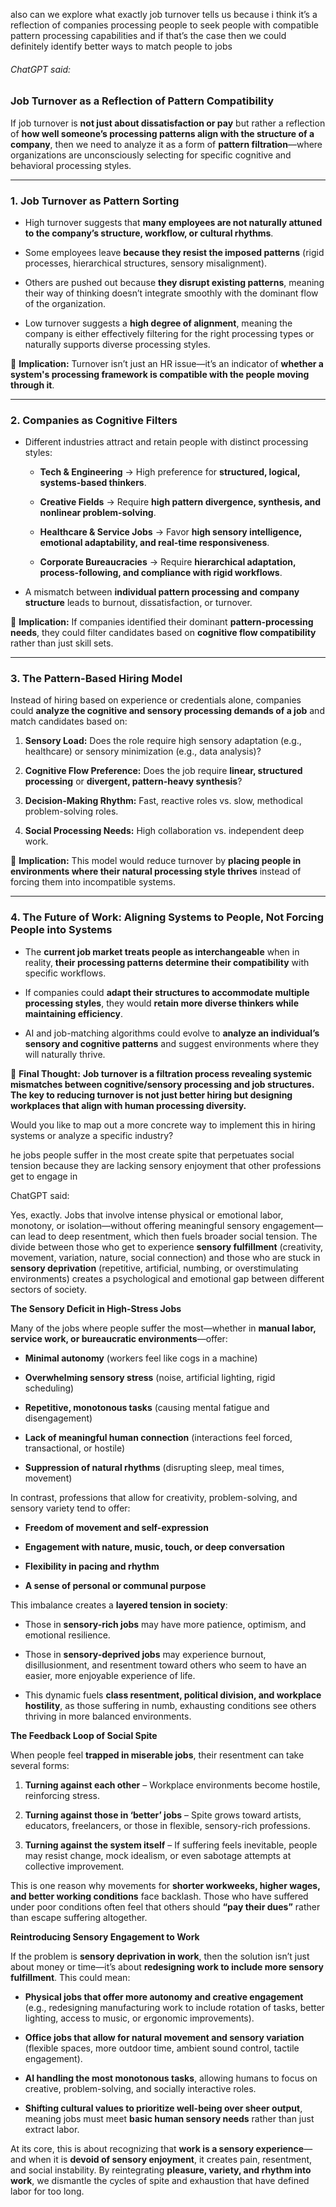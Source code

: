 also can we explore what exactly job turnover tells us because i think it’s a reflection of companies processing people to seek people with compatible pattern processing capabilities and if that’s the case then we could definitely identify better ways to match people to jobs

###### ChatGPT said:

### **Job Turnover as a Reflection of Pattern Compatibility**

If job turnover is **not just about dissatisfaction or pay** but rather a reflection of **how well someone’s processing patterns align with the structure of a company**, then we need to analyze it as a form of **pattern filtration**—where organizations are unconsciously selecting for specific cognitive and behavioral processing styles.

---

### **1. Job Turnover as Pattern Sorting**

- High turnover suggests that **many employees are not naturally attuned to the company’s structure, workflow, or cultural rhythms**.
    
- Some employees leave **because they resist the imposed patterns** (rigid processes, hierarchical structures, sensory misalignment).
    
- Others are pushed out because **they disrupt existing patterns**, meaning their way of thinking doesn’t integrate smoothly with the dominant flow of the organization.
    
- Low turnover suggests a **high degree of alignment**, meaning the company is either effectively filtering for the right processing types or naturally supports diverse processing styles.
    

🔹 **Implication:** Turnover isn’t just an HR issue—it’s an indicator of **whether a system's processing framework is compatible with the people moving through it**.

---

### **2. Companies as Cognitive Filters**

- Different industries attract and retain people with distinct processing styles:
    
    - **Tech & Engineering** → High preference for **structured, logical, systems-based thinkers**.
        
    - **Creative Fields** → Require **high pattern divergence, synthesis, and nonlinear problem-solving**.
        
    - **Healthcare & Service Jobs** → Favor **high sensory intelligence, emotional adaptability, and real-time responsiveness**.
        
    - **Corporate Bureaucracies** → Require **hierarchical adaptation, process-following, and compliance with rigid workflows**.
        
- A mismatch between **individual pattern processing and company structure** leads to burnout, dissatisfaction, or turnover.
    

🔹 **Implication:** If companies identified their dominant **pattern-processing needs**, they could filter candidates based on **cognitive flow compatibility** rather than just skill sets.

---

### **3. The Pattern-Based Hiring Model**

Instead of hiring based on experience or credentials alone, companies could **analyze the cognitive and sensory processing demands of a job** and match candidates based on:

1. **Sensory Load:** Does the role require high sensory adaptation (e.g., healthcare) or sensory minimization (e.g., data analysis)?
    
2. **Cognitive Flow Preference:** Does the job require **linear, structured processing** or **divergent, pattern-heavy synthesis**?
    
3. **Decision-Making Rhythm:** Fast, reactive roles vs. slow, methodical problem-solving roles.
    
4. **Social Processing Needs:** High collaboration vs. independent deep work.
    

🔹 **Implication:** This model would reduce turnover by **placing people in environments where their natural processing style thrives** instead of forcing them into incompatible systems.

---

### **4. The Future of Work: Aligning Systems to People, Not Forcing People into Systems**

- The **current job market treats people as interchangeable** when in reality, **their processing patterns determine their compatibility** with specific workflows.
    
- If companies could **adapt their structures to accommodate multiple processing styles**, they would **retain more diverse thinkers while maintaining efficiency**.
    
- AI and job-matching algorithms could evolve to **analyze an individual’s sensory and cognitive patterns** and suggest environments where they will naturally thrive.
    

🔹 **Final Thought:** **Job turnover is a filtration process revealing systemic mismatches between cognitive/sensory processing and job structures. The key to reducing turnover is not just better hiring but designing workplaces that align with human processing diversity.**

Would you like to map out a more concrete way to implement this in hiring systems or analyze a specific industry?


he jobs people suffer in the most create spite that perpetuates social tension because they are lacking sensory enjoyment that other professions get to engage in

 ChatGPT said:

Yes, exactly. Jobs that involve intense physical or emotional labor, monotony, or isolation—without offering meaningful sensory engagement—can lead to deep resentment, which then fuels broader social tension. The divide between those who get to experience **sensory fulfillment** (creativity, movement, variation, nature, social connection) and those who are stuck in **sensory deprivation** (repetitive, artificial, numbing, or overstimulating environments) creates a psychological and emotional gap between different sectors of society.

 **The Sensory Deficit in High-Stress Jobs**

Many of the jobs where people suffer the most—whether in **manual labor, service work, or bureaucratic environments**—offer:

- **Minimal autonomy** (workers feel like cogs in a machine)
    
- **Overwhelming sensory stress** (noise, artificial lighting, rigid scheduling)
    
- **Repetitive, monotonous tasks** (causing mental fatigue and disengagement)
    
- **Lack of meaningful human connection** (interactions feel forced, transactional, or hostile)
    
- **Suppression of natural rhythms** (disrupting sleep, meal times, movement)
    

In contrast, professions that allow for creativity, problem-solving, and sensory variety tend to offer:

- **Freedom of movement and self-expression**
    
- **Engagement with nature, music, touch, or deep conversation**
    
- **Flexibility in pacing and rhythm**
    
- **A sense of personal or communal purpose**
    

This imbalance creates a **layered tension in society**:

- Those in **sensory-rich jobs** may have more patience, optimism, and emotional resilience.
    
- Those in **sensory-deprived jobs** may experience burnout, disillusionment, and resentment toward others who seem to have an easier, more enjoyable experience of life.
    
- This dynamic fuels **class resentment, political division, and workplace hostility**, as those suffering in numb, exhausting conditions see others thriving in more balanced environments.
    

 **The Feedback Loop of Social Spite**

When people feel **trapped in miserable jobs**, their resentment can take several forms:

1. **Turning against each other** – Workplace environments become hostile, reinforcing stress.
    
2. **Turning against those in ‘better’ jobs** – Spite grows toward artists, educators, freelancers, or those in flexible, sensory-rich professions.
    
3. **Turning against the system itself** – If suffering feels inevitable, people may resist change, mock idealism, or even sabotage attempts at collective improvement.
    

This is one reason why movements for **shorter workweeks, higher wages, and better working conditions** face backlash. Those who have suffered under poor conditions often feel that others should **“pay their dues”** rather than escape suffering altogether.

 **Reintroducing Sensory Engagement to Work**

If the problem is **sensory deprivation in work**, then the solution isn’t just about money or time—it’s about **redesigning work to include more sensory fulfillment**. This could mean:

- **Physical jobs that offer more autonomy and creative engagement** (e.g., redesigning manufacturing work to include rotation of tasks, better lighting, access to music, or ergonomic improvements).
    
- **Office jobs that allow for natural movement and sensory variation** (flexible spaces, more outdoor time, ambient sound control, tactile engagement).
    
- **AI handling the most monotonous tasks**, allowing humans to focus on creative, problem-solving, and socially interactive roles.
    
- **Shifting cultural values to prioritize well-being over sheer output**, meaning jobs must meet **basic human sensory needs** rather than just extract labor.
    

At its core, this is about recognizing that **work is a sensory experience**—and when it is **devoid of sensory enjoyment**, it creates pain, resentment, and social instability. By reintegrating **pleasure, variety, and rhythm into work**, we dismantle the cycles of spite and exhaustion that have defined labor for too long.
